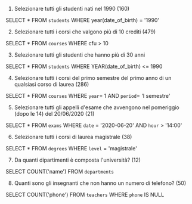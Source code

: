 1. Selezionare tutti gli studenti nati nel 1990 (160)

SELECT * 
FROM `students`
WHERE year(date_of_birth) = '1990'


2. Selezionare tutti i corsi che valgono più di 10 crediti (479)

SELECT * 
FROM `courses`
WHERE cfu > 10


3. Selezionare tutti gli studenti che hanno più di 30 anni

SELECT *
FROM `students`
WHERE YEAR(date_of_birth) <= 1990


4. Selezionare tutti i corsi del primo semestre del primo anno di un qualsiasi corso di laurea (286)

SELECT *
FROM `courses`
WHERE `year`= 1 
AND `period`= 'I semestre'


5. Selezionare tutti gli appelli d'esame che avvengono nel pomeriggio (dopo le 14) del 20/06/2020 (21)

SELECT *
FROM `exams`
WHERE `date` = '2020-06-20'
AND `hour` > '14:00'


6. Selezionare tutti i corsi di laurea magistrale (38)

SELECT *
FROM `degrees`
WHERE `level` = 'magistrale'


7. Da quanti dipartimenti è composta l'università? (12)

SELECT COUNT('name')
FROM `departments`


8. Quanti sono gli insegnanti che non hanno un numero di telefono? (50)

SELECT COUNT('phone') 
FROM `teachers` 
WHERE `phone` IS NULL